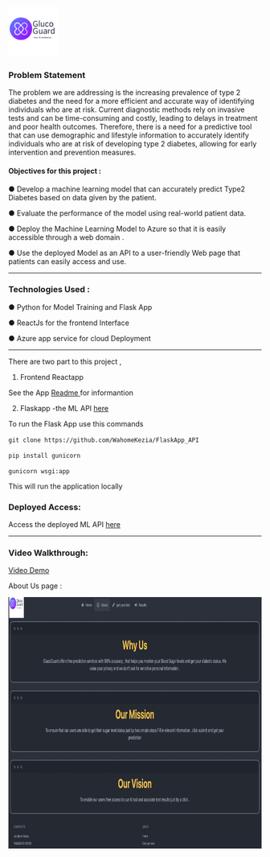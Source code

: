 
<img src="https://github.com/WahomeKezia/Assets/blob/main/2.png" title="logo" alt="Logo" width="100" height="100"/>
 

### Problem Statement

The problem we are addressing is the increasing prevalence of type 2 diabetes and the need for a
more efficient and accurate way of identifying individuals who are at risk. Current diagnostic
methods rely on invasive tests and can be time-consuming and costly, leading to delays in
treatment and poor health outcomes. Therefore, there is a need for a predictive tool that can use
demographic and lifestyle information to accurately identify individuals who are at risk of
developing type 2 diabetes, allowing for early intervention and prevention measures.

#### Objectives for this project :

● Develop a machine learning model that can accurately predict Type2 Diabetes based on
data given by the patient.

● Evaluate the performance of the model using real-world patient data.

● Deploy the Machine Learning Model to Azure so that it is easily accessible through a web domain .

● Use the deployed Model as an API to a user-friendly Web page that patients can easily access and
use.
 

---

### Technologies Used :

● Python for Model Training and Flask App 

● ReactJs for the frontend Interface  

● Azure app service for cloud Deployment 

---

There are two part to this project , 

1. Frontend Reactapp

See the App [Readme ](https://github.com/WahomeKezia/AI_SummativeProject_Group24/tree/main/GlucoGuardapp) for informantion 

2. Flaskapp  -the ML API  [here](https://github.com/WahomeKezia/FlaskApp_API)

To run the Flask App use this commands 

`git clone https://github.com/WahomeKezia/FlaskApp_API`

 `pip install gunicorn`
 
 `gunicorn wsgi:app`
 
 This will run the application locally 
 
 
 ### Deployed Access:
 

Access the deployed ML API [here](https://flaskappdiabetics.azurewebsites.net/)


---
### Video Walkthrough:
[Video Demo](https://drive.google.com/file/d/15aVsCuoNw91fhdEDhYclNOFjJ85AoGCl/view?usp=sharing)


About Us page :


<img src="https://github.com/WahomeKezia/AI_SummativeProject_Group24/blob/main/Screenshot%202023-05-01%20at%2010.37.34.png"  title="AboutUs" alt="aboutus" width="700" height="500"/>




